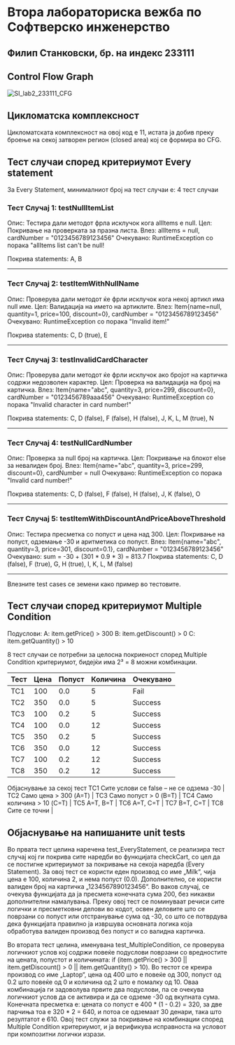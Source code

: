 # Втора лабораториска вежба по Софтверско инженерство
## Филип Станковски, бр. на индекс 233111

## Control Flow Graph
![SI_lab2_233111_CFG](https://github.com/user-attachments/assets/fe02773e-e56c-451d-ba0d-c26ba0bc811e)

## Цикломатска комплексност
Цикломатската комплексност на овој код е 11, истата ја добив преку броење на секој затворен регион (closed area) кој се формира во CFG.

## Тест случаи според критериумот Every statement
За Every Statement, минималниот број на тест случаи е: 4 тест случаи


### Тест Случај 1: testNullItemList

Опис: Тестира дали методот фрла исклучок кога allItems е null.
Цел: Покривање на проверката за празна листа.
Влез: allItems = null, cardNumber = "0123456789123456"
Очекувано: RuntimeException со порака "allItems list can't be null!

Покрива statements: A, B

---

### Тест Случај 2: testItemWithNullName

Опис: Проверува дали методот ќе фрли исклучок кога некој артикл има null име.
Цел: Валидација на името на артиклите.
Влез: Item{name=null, quantity=1, price=100, discount=0}, cardNumber = "0123456789123456"
Очекувано: RuntimeException со порака "Invalid item!"

Покрива statements: C, D (true), E  

---

### Тест Случај 3: testInvalidCardCharacter

Опис: Проверува дали методот ќе фрли исклучок ако бројот на картичка содржи недозволен карактер.
Цел: Проверка на валидација на број на картичка.
Влез: Item{name="abc", quantity=3, price=299, discount=0}, cardNumber = "0123456789aaa456"
Очекувано: RuntimeException со порака "Invalid character in card number!"

Покрива statements: C, D (false), F (false), H (false), J, K, L, M (true), N

---

### Тест Случај 4: testNullCardNumber

Опис: Проверка за null број на картичка.
Цел: Покривање на блокот else за невалиден број.
Влез: Item{name="abc", quantity=3, price=299, discount=0}, cardNumber = null
Очекувано: RuntimeException со порака "Invalid card number!"

Покрива statements: C, D (false), F (false), H (false), J, K (false), O

---

### Тест Случај 5: testItemWithDiscountAndPriceAboveThreshold

Опис: Тестира пресметка со попуст и цена над 300.
Цел: Покривање на попуст, одземање -30 и аритметика со попуст.
Влез: Item{name="abc", quantity=3, price=301, discount=0.1}, cardNumber = "0123456789123456"
Очекувано: sum = -30 + (301 * 0.9 * 3) = 813.7
Покрива statements: C, D (false), F (true), G, H (true), I, K, L, M (false)

---

Влезните test cases се земени како пример во тестовите.

## Тест случаи според критериумот Multiple Condition

Подуслови:
A: item.getPrice() > 300
B: item.getDiscount() > 0
C: item.getQuantity() > 10

 8 тест случаи се потребни за целосна покриеност според Multiple Condition критериумот, бидејќи има 2³ = 8 можни комбинации.

| Тест | Цена | Попуст | Количина | Очекувано |
|------|------|--------|----------|-----------|
| TC1  | 100  | 0.0    | 5        | Fail      |
| TC2  | 350  | 0.0    | 5        | Success   |
| TC3  | 100  | 0.2    | 5        | Success   |
| TC4  | 100  | 0.0    | 12       | Success   |
| TC5  | 350  | 0.2    | 5        | Success   |
| TC6  | 350  | 0.0    | 12       | Success   |
| TC7  | 100  | 0.2    | 12       | Success   |
| TC8  | 350  | 0.2    | 12       | Success   |


Објаснување за секој тест
TC1	    Сите услови се false – не се одзема -30 |
TC2	    Само цена > 300 (A=T) |
TC3	    Само попуст > 0 (B=T) |
TC4	    Само количина > 10 (C=T) |
TC5	    A=T, B=T |
TC6	    A=T, C=T |
TC7	    B=T, C=T |
TC8	    Сите се точни |


## Објаснување на напишаните unit tests

Во првата тест целина наречена test_EveryStatement, се реализира тест случај кој ги покрива сите наредби во функцијата checkCart, со цел да се постигне критериумот за покривање на секоја наредба (Every Statement). За овој тест се користи еден производ со име „Milk“, чија цена е 100, количина 2, и нема попуст (0.0). Дополнително, се користи валиден број на картичка „1234567890123456“. Во ваков случај, се очекува функцијата да ја пресмета конечната сума 200, без никакви дополнителни намалувања. Преку овој тест се поминуваат речиси сите логички и пресметковни делови во кодот, освен деловите што се поврзани со попуст или отстранување сума од -30, со што се потврдува дека функцијата правилно ја извршува основната логика која обработува валиден производ без попуст и со валидна картичка.

Во втората тест целина, именувана test_MultipleCondition, се проверува логичкиот услов кој содржи повеќе подуслови поврзани со вредностите на цената, попустот и количината: if (item.getPrice() > 300 || item.getDiscount() > 0 || item.getQuantity() > 10). Во тестот се креира производ со име „Laptop“, цена од 400 што е повеќе од 300, попуст од 0.2 што повеќе од 0 и количина од 2 што е помалку од 10. Оваа комбинација ги задоволува првите два подуслови, па се очекува логичкиот услов да се активира и да се одземе -30 од вкупната сума. Конечната пресметка е: цената со попуст е 400 * (1 - 0.2) = 320, за две парчиња тоа е 320 * 2 = 640, и потоа се одземаат 30 денари, така што резултатот е 610. Овој тест служи за покривање на комбинации според Multiple Condition критериумот, и ја верификува исправноста на условот при композитни логички изрази.




